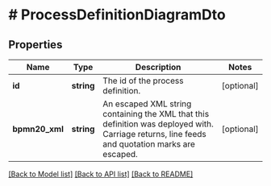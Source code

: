 # # ProcessDefinitionDiagramDto

## Properties

Name | Type | Description | Notes
------------ | ------------- | ------------- | -------------
**id** | **string** | The id of the process definition. | [optional] 
**bpmn20_xml** | **string** | An escaped XML string containing the XML that this definition was deployed with. Carriage returns, line feeds and quotation marks are escaped. | [optional] 

[[Back to Model list]](../../README.md#documentation-for-models) [[Back to API list]](../../README.md#documentation-for-api-endpoints) [[Back to README]](../../README.md)


